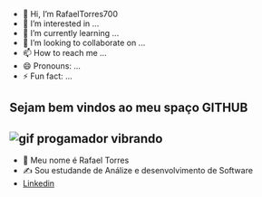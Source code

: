 - 👋 Hi, I’m RafaelTorres700
- 👀 I’m interested in ...
- 🌱 I’m currently learning ...
- 💞️ I’m looking to collaborate on ...
- 📫 How to reach me ...
- 😄 Pronouns: ...
- ⚡ Fun fact: ...

<!---
RafaelTorres700/RafaelTorres700 is a ✨ special ✨ repository because its `README.md` (this file) appears on your GitHub profile.
You can click the Preview link to take a look at your changes.
--->

## Sejam bem vindos ao meu spaço GITHUB
![gif progamador vibrando](https://i.imgur.com/rTZkf4K.gif)
----------------------------------------------------
- 🥸 Meu nome é Rafael Torres
- ✍️ Sou estudande de Análize e desenvolvimento de Software
- [Linkedin](https://www.linkedin.com/in/rafael-torres-447468353/)


